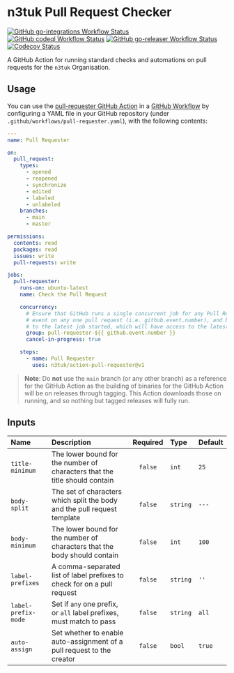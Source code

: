 # n3tuk Pull Request Checker

[![GitHub go-integrations Workflow Status](https://img.shields.io/github/actions/workflow/status/n3tuk/action-pull-requester/go-integrations.yaml?label=go-integrations&style=flat-square)](https://github.com/n3tuk/action-pull-requester/actions/workflows/go-integrations.yaml)
[![GitHub codeql Workflow Status](https://img.shields.io/github/actions/workflow/status/n3tuk/action-pull-requester/codeql.yaml?label=codeql&style=flat-square)](https://github.com/n3tuk/action-pull-requester/actions/workflows/codeql.yaml)
[![GitHub go-releaser Workflow Status](https://img.shields.io/github/actions/workflow/status/n3tuk/action-pull-requester/go-releaser.yaml?label=go-releaser&style=flat-square)](https://github.com/n3tuk/action-pull-requester/actions/workflows/go-releaser.yaml)
[![Codecov Status](https://codecov.io/gh/n3tuk/action-pull-requester/branch/main/graph/badge.svg?token=ZTYAZGRQG5)](https://codecov.io/gh/n3tuk/action-pull-requester)

A GitHub Action for running standard checks and automations on pull requests for
the `n3tuk` Organisation.

## Usage

You can use the [pull-requester GitHub Action][pull-requester-marketplace] in a
[GitHub Workflow][github-workflow] by configuring a YAML file in your GitHub
repository (under `.github/workflows/pull-requester.yaml`), with the following
contents:

[github-workflow]: https://help.github.com/en/articles/about-github-actions
[pull-requester-marketplace]: https://github.com/marketplace/actions/pull-requester

```yaml
---
name: Pull Requester

on:
  pull_request:
    types:
      - opened
      - reopened
      - synchronize
      - edited
      - labeled
      - unlabeled
    branches:
      - main
      - master

permissions:
  contents: read
  packages: read
  issues: write
  pull-requests: write

jobs:
  pull-requester:
    runs-on: ubuntu-latest
    name: Check the Pull Request

    concurrency:
      # Ensure that GitHub runs a single concurrent job for any Pull Requester
      # event on any one pull request (i.e. github.event.number), and bias that
      # to the latest job started, which will have access to the latest settings
      group: pull-requester-${{ github.event.number }}
      cancel-in-progress: true

    steps:
      - name: Pull Requester
        uses: n3tuk/action-pull-requester@v1
```

> **Note**:
> Do **not** use the `main` branch (or any other branch) as a reference for the
> GitHub Action as the building of binaries for the GitHub Action will be on
> releases through tagging. This Action downloads those on running, and so
> nothing but tagged releases will fully run.

## Inputs

| Name                | Description                                                                | Required | Type     | Default |
| :------------------ | :------------------------------------------------------------------------- | :------: | :------- | :------ |
| `title-minimum`     | The lower bound for the number of characters that the title should contain | `false`  | `int`    | `25`    |
| `body-split`        | The set of characters which split the body and the pull request template   | `false`  | `string` | `---`   |
| `body-minimum`      | The lower bound for the number of characters that the body should contain  | `false`  | `int`    | `100`   |
| `label-prefixes`    | A comma-separated list of label prefixes to check for on a pull request    | `false`  | `string` | `''`    |
| `label-prefix-mode` | Set if `any` one prefix, or `all` label prefixes, must match to pass       | `false`  | `string` | `all`   |
| `auto-assign`       | Set whether to enable auto-assignment of a pull request to the creator     | `false`  | `bool`   | `true`  |
